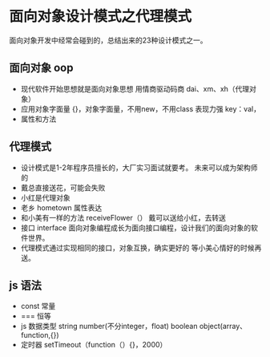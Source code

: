 # 面向对象设计模式之代理模式
面向对象开发中经常会碰到的，总结出来的23种设计模式之一。
## 面向对象 oop 
- 现代软件开始思想就是面向对象思想
 用情商驱动码商
dai、xm、xh（代理对象）
- 应用对象字面量
{}，对象字面量，不用new，不用class
表现力强 key：val，
- 属性和方法

## 代理模式
- 设计模式是1-2年程序员擅长的，大厂实习面试就要考。
 未来可以成为架构师的
- 戴总直接送花，可能会失败
- 小红是代理对象
 - 老乡 hometown 属性表达
 - 和小美有一样的方法 receiveFlower（）
  戴可以送给小红，去转送
- 接口 interface
  面向对象编程成长为面向接口编程，设计我们的面向对象的软件世界。
- 代理模式通过实现相同的接口，对象互换，确实更好的
  等小美心情好的时候再送。

 ## js 语法
 - const 常量
 - === 恒等
 - js 数据类型
  string number(不分integer，float) boolean object(array、function,{}) 
 - 定时器 setTimeout（function（）{}，2000）